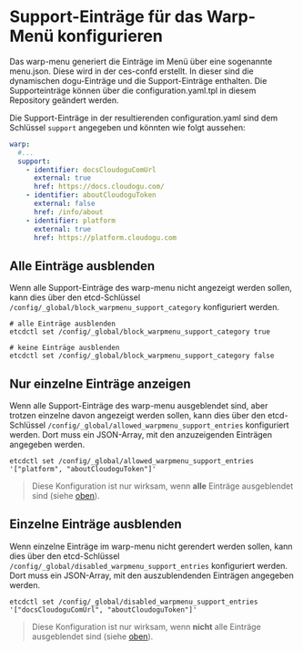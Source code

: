 # Support-Einträge für das Warp-Menü konfigurieren

Das warp-menu generiert die Einträge im Menü über eine sogenannte menu.json.
Diese wird in der ces-confd erstellt. In dieser sind die dynamischen dogu-Einträge und die Support-Einträge enthalten.
Die Supporteinträge können über die configuration.yaml.tpl in diesem Repository geändert werden.

Die Support-Einträge in der resultierenden configuration.yaml sind dem Schlüssel `support` angegeben und könnten wie folgt aussehen:

```yaml
warp:
  #...
  support:
    - identifier: docsCloudoguComUrl
      external: true
      href: https://docs.cloudogu.com/
    - identifier: aboutCloudoguToken
      external: false
      href: /info/about
    - identifier: platform
      external: true
      href: https://platform.cloudogu.com
```

## Alle Einträge ausblenden
Wenn alle Support-Einträge des warp-menu nicht angezeigt werden sollen, kann dies über den etcd-Schlüssel `/config/_global/block_warpmenu_support_category` konfiguriert werden.
```shell
# alle Einträge ausblenden
etcdctl set /config/_global/block_warpmenu_support_category true

# keine Einträge ausblenden
etcdctl set /config/_global/block_warpmenu_support_category false
```

## Nur einzelne Einträge anzeigen 
Wenn alle Support-Einträge des warp-menu ausgeblendet sind, aber trotzen einzelne davon angezeigt werden sollen, kann dies über den etcd-Schlüssel `/config/_global/allowed_warpmenu_support_entries` konfiguriert werden.
Dort muss ein JSON-Array, mit den anzuzeigenden Einträgen angegeben werden. 
```shell
etcdctl set /config/_global/allowed_warpmenu_support_entries '["platform", "aboutCloudoguToken"]'
```

> Diese Konfiguration ist nur wirksam, wenn **alle** Einträge ausgeblendet sind (siehe [oben](#alle-einträge-ausblenden)).

## Einzelne Einträge ausblenden
Wenn einzelne Einträge im warp-menu nicht gerendert werden sollen, kann dies über den etcd-Schlüssel `/config/_global/disabled_warpmenu_support_entries` konfiguriert werden.
Dort muss ein JSON-Array, mit den auszublendenden Einträgen angegeben werden.

```shell
etcdctl set /config/_global/disabled_warpmenu_support_entries '["docsCloudoguComUrl", "aboutCloudoguToken"]'
```

> Diese Konfiguration ist nur wirksam, wenn **nicht** alle Einträge ausgeblendet sind (siehe [oben](#alle-einträge-ausblenden)).